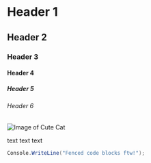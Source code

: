 # Header 1
## Header 2
### Header 3
#### Header 4
##### Header 5
###### Header 6


![Image of Cute Cat](https://img.freepik.com/premium-photo/charming-white-cat-with-pink-hat-featuring-heart-embellishment_922357-40796.jpg?semt=ais_hybrid)


text text text 

``` cs
Console.WriteLine("Fenced code blocks ftw!");
```
